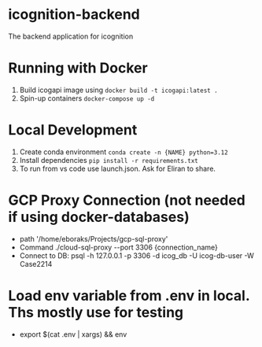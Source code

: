 # icognition-backend
The backend application for icognition

# Running with Docker
1. Build icogapi image using `docker build -t icogapi:latest .`
1. Spin-up containers `docker-compose up -d` 

# Local Development
1. Create conda environment `conda create -n {NAME} python=3.12`
2. Install dependencies `pip install -r requirements.txt`
3. To run from vs code use launch.json. Ask for Eliran to share. 

# GCP Proxy Connection (not needed if using docker-databases)
* path '/home/eboraks/Projects/gcp-sql-proxy'
* Command ./cloud-sql-proxy --port 3306 {connection_name}
* Connect to DB: psql -h 127.0.0.1 -p 3306 -d icog_db -U icog-db-user -W Case2214 

# Load env variable from .env in local. Ths mostly use for testing 
* export $(cat .env | xargs) && env
